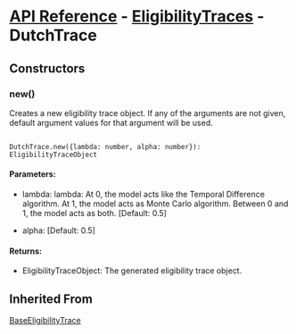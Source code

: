 # [API Reference](../../API.md) - [EligibilityTraces](../EligibilityTraces.md) - DutchTrace

## Constructors

### new()

Creates a new eligibility trace object. If any of the arguments are not given, default argument values for that argument will be used.

```

DutchTrace.new({lambda: number, alpha: number}): EligibilityTraceObject

```

#### Parameters:

* lambda: lambda: At 0, the model acts like the Temporal Difference algorithm. At 1, the model acts as Monte Carlo algorithm. Between 0 and 1, the model acts as both. [Default: 0.5]

* alpha: [Default: 0.5]

#### Returns:

* EligibilityTraceObject: The generated eligibility trace object.

## Inherited From

[BaseEligibilityTrace](BaseEligibilityTrace.md)
